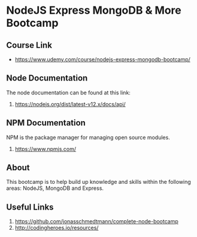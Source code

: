 # NodeJS Express MongoDB & More Bootcamp

## Course Link

- https://www.udemy.com/course/nodejs-express-mongodb-bootcamp/

## Node Documentation

The node documentation can be found at this link:

1. https://nodejs.org/dist/latest-v12.x/docs/api/

## NPM Documentation

NPM is the package manager for managing open source modules.

1. https://www.npmjs.com/

## About

This bootcamp is to help build up knowledge and skills within the following areas: NodeJS, MongoDB and Express.

## Useful Links

1. https://github.com/jonasschmedtmann/complete-node-bootcamp
2. http://codingheroes.io/resources/
